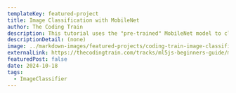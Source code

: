 ```yaml
---
templateKey: featured-project
title: Image Classification with MobileNet
author: The Coding Train
description: This tutorial uses the "pre-trained" MobileNet model to classify the content of an image.
descriptionDetail: (none)
image: ../markdown-images/featured-projects/coding-train-image-classification.png
externalLink: https://thecodingtrain.com/tracks/ml5js-beginners-guide/ml5/1-classification/image-classification
featuredPost: false
date: 2024-10-18
tags:
  - ImageClassifier
---
```


